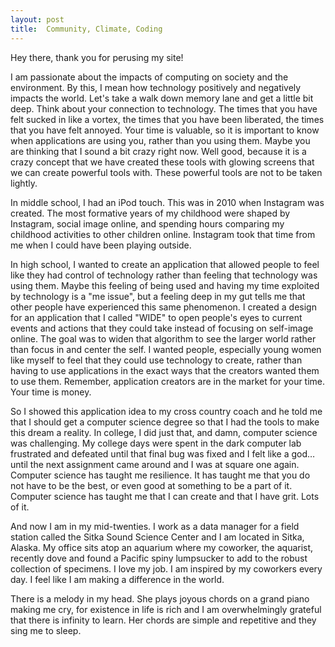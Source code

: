 ```yaml
---
layout: post
title:  Community, Climate, Coding
---
```

Hey there, thank you for perusing my site!

I am passionate about the impacts of computing on society and the environment. By this, I mean how technology positively and negatively impacts the world. Let's take a walk down memory lane and get a little bit deep. Think about your connection to technology. The times that you have felt sucked in like a vortex, the times that you have been liberated, the times that you have felt annoyed. Your time is valuable, so it is important to know when applications are using you, rather than you using them. Maybe you are thinking that I sound a bit crazy right now. Well good, because it is a crazy concept that we have created these tools with glowing screens that we can create powerful tools with. These powerful tools are not to be taken lightly. 

In middle school, I had an iPod touch. This was in 2010 when Instagram was created. The most formative years of my childhood were shaped by Instagram, social image online, and spending hours comparing my childhood activities to other children online. Instagram took that time from me when I could have been playing outside.

In high school, I wanted to create an application that allowed people to feel like they had control of technology rather than feeling that technology was using them. Maybe this feeling of being used and having my time exploited by technology is a "me issue", but a feeling deep in my gut tells me that other people have experienced this same phenomenon. I created a design for an application that I called "WIDE" to open people's eyes to current events and actions that they could take instead of focusing on self-image online. The goal was to widen that algorithm to see the larger world rather than focus in and center the self. I wanted people, especially young women like myself to feel that they could use technology to create, rather than having to use applications in the exact ways that the creators wanted them to use them. Remember, application creators are in the market for your time. Your time is money.

So I showed this application idea to my cross country coach and he told me that I should get a computer science degree so that I had the tools to make this dream a reality. In college, I did just that, and damn, computer science was challenging. My college days were spent in the dark computer lab frustrated and defeated until that final bug was fixed and I felt like a god…until the next assignment came around and I was at square one again. Computer science has taught me resilience. It has taught me that you do not have to be the best, or even good at something to be a part of it. Computer science has taught me that I can create and that I have grit. Lots of it. 

And now I am in my mid-twenties. I work as a data manager for a field station called the Sitka Sound Science Center and I am located in Sitka, Alaska. My office sits atop an aquarium where my coworker, the aquarist, recently dove and found a Pacific spiny lumpsucker to add to the robust collection of specimens. I love my job. I am inspired by my coworkers every day. I feel like I am making a difference in the world. 

There is a melody in my head. She plays joyous chords on a grand piano making me cry, for existence in life is rich and I am overwhelmingly grateful that there is infinity to learn. Her chords are simple and repetitive and they sing me to sleep. 
